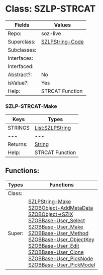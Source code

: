 
# Class:	SZLP-STRCAT

| Fields | Values |
| --------- | --------- |
| Repo: | soz-live |
| Superclass: | [SZLPString-Code](SZLPString-Code.html) |
| Subclasses: |  |
| Interfaces: |  |
| Interfaced: |  |
| Abstract?: | No |
| isValue?: | Yes |
| Help: | STRCAT Function |

### SZLP-STRCAT-Make

| Keys | Types |
| --------- | --------- |
| STRINGS | [List:SZLPString](SZLPString.html) |
| **---** | **---** |
| Returns: | [String](String.html) |
| Help: | STRCAT Function |


## Functions:

| Types | Functions |
| --------- | --------- |
| Class: |  |
| Super: | [SZLPString-Make](SZLPString.html) <br> [SZOBObject-AddMetaData](SZOBObject.html) <br> [SZOBObject->SZIX](SZOBObject.html) <br> [SZOBBase-User_Select](SZOBBase.html) <br> [SZOBBase-User_Make](SZOBBase.html) <br> [SZOBBase-User_Method](SZOBBase.html) <br> [SZOBBase-User_ObjectKey](SZOBBase.html) <br> [SZOBBase-User_Edit](SZOBBase.html) <br> [SZOBBase-User_Clone](SZOBBase.html) <br> [SZOBBase-User_PickNode](SZOBBase.html) <br> [SZOBBase-User_PickModel](SZOBBase.html) |


